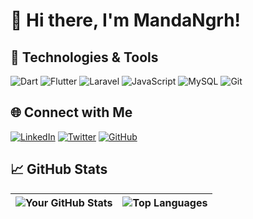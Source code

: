 # 👋 Hi there, I'm MandaNgrh!

## 🚀 Technologies & Tools
![Dart](https://img.shields.io/badge/-Dart-0175C2?style=for-the-badge&logo=dart&logoColor=white)
![Flutter](https://img.shields.io/badge/-Flutter-02569B?style=for-the-badge&logo=flutter&logoColor=white)
![Laravel](https://img.shields.io/badge/-Laravel-FF2D20?style=for-the-badge&logo=laravel&logoColor=white)
![JavaScript](https://img.shields.io/badge/-JavaScript-F7DF1E?style=for-the-badge&logo=javascript&logoColor=black)
![MySQL](https://img.shields.io/badge/-MySQL-4479A1?style=for-the-badge&logo=mysql&logoColor=white)
![Git](https://img.shields.io/badge/-Git-F05032?style=for-the-badge&logo=git&logoColor=white)

## 🌐 Connect with Me
[![LinkedIn](https://img.shields.io/badge/-LinkedIn-0A66C2?style=for-the-badge&logo=linkedin&logoColor=white)](https://linkedin.com/in/MandaNgrh)
[![Twitter](https://img.shields.io/badge/-Twitter-1DA1F2?style=for-the-badge&logo=twitter&logoColor=white)](https://twitter.com/MandaNgrh)
[![GitHub](https://img.shields.io/badge/-GitHub-181717?style=for-the-badge&logo=github&logoColor=white)](https://github.com/MandaNgrh)

## 📈 GitHub Stats
| ![Your GitHub Stats](https://github-readme-stats.vercel.app/api?username=MandaNgrh&show_icons=true&theme=radical) | ![Top Languages](https://github-readme-stats.vercel.app/api/top-langs/?username=MandaNgrh&layout=compact&theme=radical) |
|:-----------------------------------------------------------------------------------------------------------------:|:-----------------------------------------------------------------------------------------------------------------------:|
